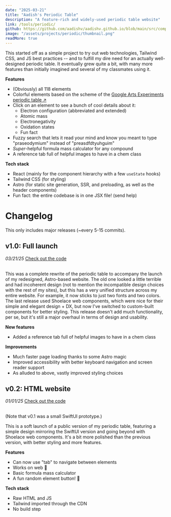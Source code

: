 ```yaml
---
date: "2025-03-21"
title: "Aadish's Periodic Table"
description: "A feature-rich and widely-used periodic table website"
link: /tools/periodic/
github: https://github.com/aadishv/aadishv.github.io/blob/main/src/components/PeriodicTable.jsx
image: "/assets/projects/periodic/thumbnail.png"
readMore: true
---
```


This started off as a simple project to try out web technologies, Tailwind CSS, and JS best practices -- and to fulfill my dire need for an actually well-designed periodic table. It eventually grew quite a bit, with many more features than initially imagined and several of my classmates using it.

**Features**

- (Obviously) all 118 elements
- Colorful elements based on the scheme of the [Google Arts Experiments periodic table ↗](https://artsexperiments.withgoogle.com/periodic-table/)
- Click on an element to see a bunch of cool details about it:
  - Electron configuration (abbreviated and extended)
  - Atomic mass
  - Electronegativity
  - Oxidation states
  - Fun fact
- Fuzzy search that lets it read your mind and know you meant to type "praseodymium" instead of "preasdfdtyuhguim"
- _Super_-helpful formula mass calculator for any compound
- A reference tab full of helpful images to have in a chem class

**Tech stack**

- React (mainly for the component hierarchy with a few `useState` hooks)
- Tailwind CSS (for styling)
- Astro (for static site generation, SSR, and preloading, as well as the header components)
- Fun fact: the entire codebase is in one JSX file! (send help)

# Changelog

This only includes major releases (~every 5-15 commits).

## v1.0: Full launch

_03/21/25_
[Check out the code](https://github.com/aadishv/aadishv.github.io/blob/main/src/components/PeriodicTable.jsx)

<br>
This was a complete rewrite of the periodic table to accompany the launch of my redesigned, Astro-based website. The old one looked a little terrible and had incoherent design (not to mention the incompatible design choices with the rest of my sites), but this has a very unified structure across my entire website. For example, it now sticks to just two fonts and two colors. The last release used Shoelace web components, which were nice for their simple and elegant design + DX, but now I've switched to custom-built components for better styling. This release doesn't add much functionality, per se, but it's still a major overhaul in terms of design and usability.

**New features**

- Added a reference tab full of helpful images to have in a chem class

**Improvements**

- Much faster page loading thanks to some Astro magic
- Improved accessibility with better keyboard navigation and screen reader support
- As alluded to above, vastly improved styling choices

## v0.2: HTML website

_01/01/25_
[Check out the code](https://github.com/aadishv/aadishv.github.io/tree/astro-rewrite/static/periodic)

<br>
(Note that v0.1 was a small SwiftUI prototype.)

This is a soft launch of a public version of my periodic table, featuring a simple design mirroring the SwiftUI version and going beyond with Shoelace web components. It's a bit more polished than the previous version, with better styling and more features.

**Features**

- Can now use "tab" to navigate between elements
- Works on web 👑
- Basic formula mass calculator
- A fun random element button! 🎲

**Tech stack**

- Raw HTML and JS
- Tailwind imported through the CDN
- No build step

